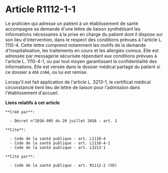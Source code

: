 # Article R1112-1-1

Le praticien qui adresse un patient à un établissement de santé accompagne sa demande d'une lettre de liaison synthétisant
les informations nécessaires à la prise en charge du patient dont il dispose sur son lieu d'intervention, dans le respect des
conditions prévues à l'article L. 1110-4. Cette lettre comprend notamment les motifs de la demande d'hospitalisation, les
traitements en cours et les allergies connus. Elle est adressée par messagerie sécurisée répondant aux conditions prévues à
l'article L. 1110-4-1, ou par tout moyen garantissant la confidentialité des informations. Elle est versée dans le dossier
médical partagé du patient si ce dossier a été créé, ou lui est remise. 

Lorsqu'il est fait application de l'article L. 3213-1, le certificat médical circonstancié tient lieu de lettre de liaison
pour l'admission dans l'établissement d'accueil.

**Liens relatifs à cet article**

	**Créé par**:

	  - Décret n°2016-995 du 20 juillet 2016 - art. 1

	**Cite**:

	  - Code de la santé publique - art. L1110-4
	  - Code de la santé publique - art. L1110-4-1
	  - Code de la santé publique - art. L3213-1

	**Cité par**:

	  - Code de la santé publique - art. R1112-2 (VD)
